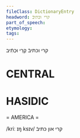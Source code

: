 ```yaml
---
fileClass: DictionaryEntry
headword: קרי וכּתיבֿ
part_of_speech: 
etymology: 
tags: 
---
```

קרי וכּתיבֿ
קְרֵי וּכְתִֿיב

CENTRAL
========

HASIDIC
=======
= AMERICA = 

/kriː ɪŋ ksɪv/ קרי און כּתיבֿ